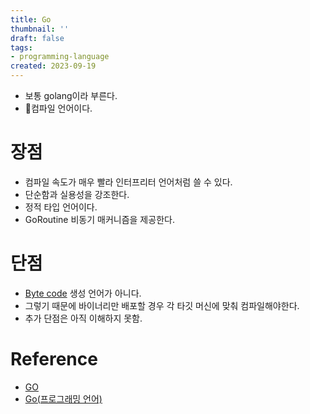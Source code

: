 ```yaml
---
title: Go
thumbnail: ''
draft: false
tags:
- programming-language
created: 2023-09-19
---
```


* 보통 golang이라 부른다.
* 컴파일 언어이다.

# 장점

* 컴파일 속도가 매우 빨라 인터프리터 언어처럼 쓸 수 있다.
* 단순함과 실용성을 강조한다.
* 정적 타입 언어이다.
* GoRoutine 비동기 매커니즘을 제공한다.

# 단점

* [Byte code](Byte%20code) 생성 언어가 아니다.
* 그렇기 때문에 바이너리만 배포할 경우 각 타깃 머신에 맞춰 컴파일해야한다.
* 추가 단점은 아직 이해하지 못함.

# Reference

* [GO](https://go.dev/)
* [Go(프로그래밍 언어)](https://namu.wiki/w/Go(%ED%94%84%EB%A1%9C%EA%B7%B8%EB%9E%98%EB%B0%8D%20%EC%96%B8%EC%96%B4))
